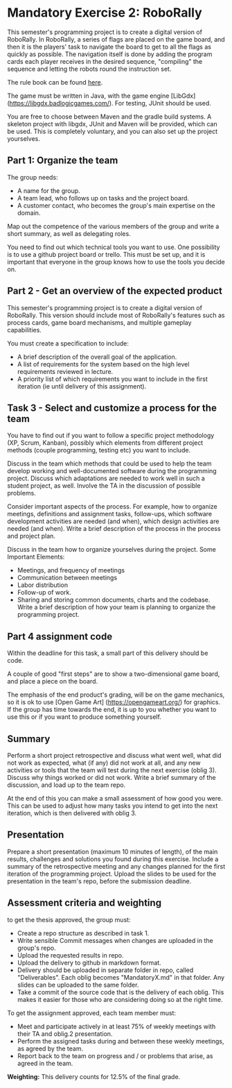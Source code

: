 # Mandatory Exercise 2: RoboRally

This semester's programming project is to create a digital version of RoboRally. In RoboRally, a series of flags are placed on the game board, and then it is the players' task to navigate the board to get to all the flags as quickly as possible. The navigation itself is done by adding the program cards each player receives in the desired sequence, "compiling" the sequence and letting the robots round the instruction set.

The rule book can be found [here](https://www.wizards.com/avalonhill/rules/roborally.pdf).

The game must be written in Java, with the game engine [LibGdx] (https://libgdx.badlogicgames.com/). For testing, JUnit should be used.

You are free to choose between Maven and the gradle build systems. A skeleton project with libgdx, JUnit and Maven will be provided, which can be used. This is completely voluntary, and you can also set up the project yourselves.

## Part 1: Organize the team

The group needs:

* A name for the group.
* A team lead, who follows up on tasks and the project board.
* A customer contact, who becomes the group's main expertise on the domain.

Map out the competence of the various members of the group and write a short summary, as well as delegating roles.

You need to find out which technical tools you want to use. One possibility is to use a github project board or trello. This must be set up, and it is important that everyone in the group knows how to use the tools you decide on.

## Part 2 - Get an overview of the expected product

This semester's programming project is to create a digital version of RoboRally. This version should include most of RoboRally's features such as process cards, game board mechanisms, and multiple gameplay capabilities.

You must create a specification to include:

* A brief description of the overall goal of the application.
* A list of requirements for the system based on the high level requirements reviewed in lecture.
* A priority list of which requirements you want to include in the first iteration (ie until delivery of this assignment).

## Task 3 - Select and customize a process for the team

You have to find out if you want to follow a specific project methodology (XP, Scrum, Kanban), possibly which elements from different project methods (couple programming, testing etc) you want to include.

Discuss in the team which methods that could be used to help the team develop working and well-documented software during the programming project. Discuss which adaptations are needed to work well in such a student project, as well. Involve the TA in the discussion of possible problems.

Consider important aspects of the process. For example, how to organize meetings, definitions and assignment tasks, follow-ups,
which software development activities are needed (and when), which design activities are needed (and when). Write a brief description of the process in the process and project plan.

Discuss in the team how to organize yourselves during the project. Some Important Elements:

* Meetings, and frequency of meetings
* Communication between meetings
* Labor distribution
* Follow-up of work.
* Sharing and storing common documents, charts and the codebase.
  
Write a brief description of how your team is planning to organize the programming project.

## Part 4 assignment code

Within the deadline for this task, a small part of this delivery should be code.

A couple of good "first steps" are to show a two-dimensional game board, and place a piece on the board.

The emphasis of the end product's grading, will be on the game mechanics, so it is ok to use [Open Game Art] (https://opengameart.org/) for graphics. If the group has time towards the end, it is up to you whether you want to use this or if you want to produce something yourself.

## Summary

Perform a short project retrospective and discuss what went well, what did not work as expected, what (if any) did not work at all, and any new activities or tools that the team will test during the next exercise (oblig 3). Discuss why things worked or did not work. Write a brief summary of the discussion, and load
up to the team repo.

At the end of this you can make a small assessment of how good you were. This can be used to adjust how many tasks you intend to get into the next iteration, which is then delivered with oblig 3.

## Presentation

Prepare a short presentation (maximum 10 minutes of length), of the main results, challenges and solutions you found during this exercise. Include a summary of the retrospective meeting
and any changes planned for the first iteration of the programming project. Upload the slides to be used for the presentation in the team's repo, before the submission deadline.

## Assessment criteria and weighting

to get the thesis approved, the group must:

* Create a repo structure as described in task 1.
* Write sensible Commit messages when changes are uploaded in the group's repo.
* Upload the requested results in repo.
* Upload the delivery to github in markdown format.
* Delivery should be uploaded in separate folder in repo, called "Deliverables". Each oblig becomes "MandatoryX.md" in that folder. Any slides can be uploaded to the same folder.
* Take a commit of the source code that is the delivery of each oblig. This makes it easier for those who are considering doing so at the right time.

To get the assignment approved, each team member must:

* Meet and participate actively in at least 75% of weekly meetings with their TA and oblig.2 presentation.
* Perform the assigned tasks during and between these weekly meetings, as agreed by the team.
* Report back to the team on progress and / or problems that arise, as agreed in the team.

**Weighting:** This delivery counts for 12.5% ​​of the final grade.